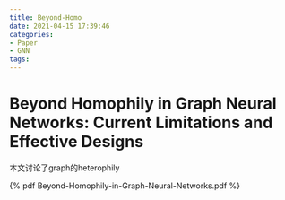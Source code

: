 ```yaml
---
title: Beyond-Homo
date: 2021-04-15 17:39:46
categories:
- Paper
- GNN
tags:
---
```


# Beyond Homophily in Graph Neural Networks: Current Limitations and Effective Designs

本文讨论了graph的heterophily

<!--more-->

{% pdf Beyond-Homophily-in-Graph-Neural-Networks.pdf %}

